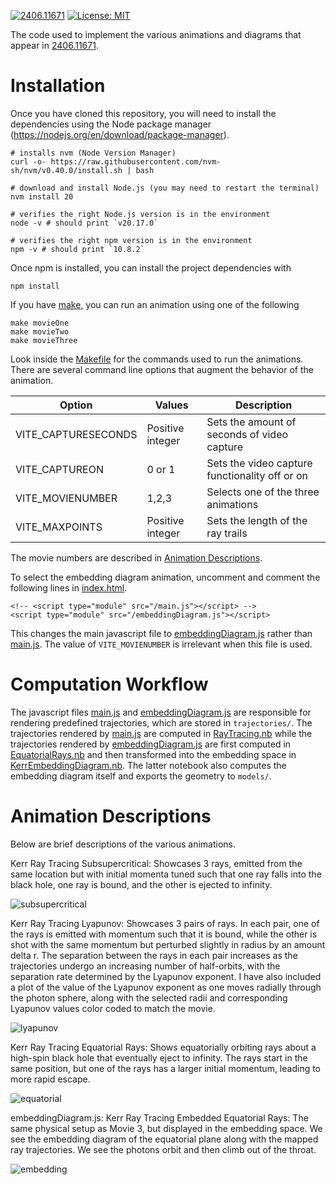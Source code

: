 [![2406.11671](https://img.shields.io/badge/arXiv-2406.11671-b31b1b.svg)](https://arxiv.org/abs/2406.11671) 
[![License: MIT](https://img.shields.io/badge/License-MIT-yellow.svg)](LICENSE)

The code used to implement the various animations and diagrams that appear in
[2406.11671](https://arxiv.org/abs/2406.11671).

# Installation

Once you have cloned this repository, you will need to install the dependencies
using the Node package manager (https://nodejs.org/en/download/package-manager).

```
# installs nvm (Node Version Manager)
curl -o- https://raw.githubusercontent.com/nvm-sh/nvm/v0.40.0/install.sh | bash

# download and install Node.js (you may need to restart the terminal)
nvm install 20

# verifies the right Node.js version is in the environment
node -v # should print `v20.17.0`

# verifies the right npm version is in the environment
npm -v # should print `10.8.2`
```

Once npm is installed, you can install the project dependencies with 

```
npm install
```

If you have [make](https://www.gnu.org/software/make/), you can run an animation using
one of the following

```
make movieOne
make movieTwo
make movieThree
```

Look inside the [Makefile](Makefile) for the commands used to run the animations. There 
are several command line options that augment the behavior of the animation.

| Option       | Values | Description    |
|------------|-----|---------------|
| VITE_CAPTURESECONDS  | Positive integer | Sets the amount of seconds of video capture |
| VITE_CAPTUREON | 0 or 1  | Sets the video capture functionality off or on |
| VITE_MOVIENUMBER | 1,2,3  | Selects one of the three animations |
| VITE_MAXPOINTS | Positive integer  | Sets the length of the ray trails |

The movie numbers are described in [Animation Descriptions](#animation-descriptions).

To select the embedding diagram animation, uncomment and comment the following lines 
in [index.html](index.html).

```
<!-- <script type="module" src="/main.js"></script> -->
<script type="module" src="/embeddingDiagram.js"></script> 
```

This changes the main javascript file to [embeddingDiagram.js](embeddingDiagram.js) rather than
[main.js](main.js). The value of `VITE_MOVIENUMBER` is irrelevant when this file is 
used.


# Computation Workflow

The javascript files [main.js](main.js) and
[embeddingDiagram.js](embeddingDiagram.js) are responsible for rendering
predefined trajectories, which are stored in `trajectories/`. The
trajectories rendered by [main.js](main.js) are computed in [RayTracing.nb](RayTracing.nb) while 
the trajectories rendered by [embeddingDiagram.js](embeddingDiagram.js) are first computed in 
[EquatorialRays.nb](EquatorialRays.nb) and then transformed into the embedding space in 
[KerrEmbeddingDiagram.nb](KerrEmbeddingDiagram.nb). The latter notebook also computes the 
embedding diagram itself and exports the geometry to `models/`.

# Animation Descriptions

Below are brief descriptions of the various animations.

Kerr Ray Tracing Subsupercritical:
Showcases 3 rays, emitted from the same location but with initial momenta tuned
such that one ray falls into the black hole, one ray is bound, and the other is
ejected to infinity.

![subsupercritical](gifs/krt-subsupercritical.gif)

Kerr Ray Tracing Lyapunov:
Showcases 3 pairs of rays. In each pair, one of the rays is emitted with
momentum such that it is bound, while the other is shot with the same momentum
but perturbed slightly in radius by an amount delta r. The separation between
the rays in each pair increases as the trajectories undergo an increasing
number of half-orbits, with the separation rate determined by the Lyapunov
exponent. I have also included a plot of the value of the Lyapunov exponent as
one moves radially through the photon sphere, along with the selected radii and
corresponding Lyapunov values color coded to match the movie.

![lyapunov](gifs/krt-lyapunov.gif)

Kerr Ray Tracing Equatorial Rays:
Shows equatorially orbiting rays about a high-spin black hole that eventually
eject to infinity. The rays start in the same position, but one of the rays has
a larger initial momentum, leading to more rapid escape. 

![equatorial](gifs/krt-equatorial-rays.gif)

embeddingDiagram.js: Kerr Ray Tracing Embedded Equatorial Rays:
The same physical setup as Movie 3, but displayed in the embedding space.
We see the embedding diagram of the equatorial plane along with the mapped ray
trajectories. We see the photons orbit and then climb out of the throat.

![embedding](gifs/krt-embeddingDiagram.gif)
